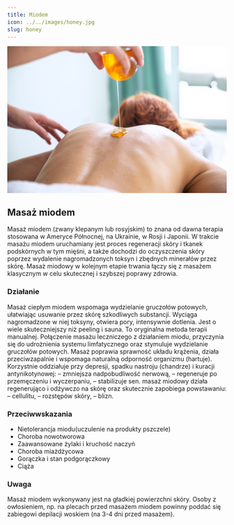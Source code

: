 ```yaml
---
title: Miodem
icon: ../../images/honey.jpg
slug: honey
---
```


![Zdjęcie masażu](../../images/honey.jpg)

## Masaż miodem

Masaż miodem (zwany klepanym lub rosyjskim) to znana od dawna terapia stosowana w Ameryce Północnej, na Ukrainie, w Rosji i Japonii. W trakcie masażu miodem uruchamiany jest proces regeneracji skóry i tkanek podskórnych w tym mięśni, a także dochodzi do oczyszczenia skóry poprzez wydalenie nagromadzonych toksyn i zbędnych minerałów przez skórę. Masaż miodowy w kolejnym etapie trwania łączy się z masażem klasycznym w celu skutecznej i szybszej poprawy zdrowia.

### Działanie

Masaż ciepłym miodem wspomaga wydzielanie gruczołów potowych, ułatwiając usuwanie przez skórę szkodliwych substancji. Wyciąga nagromadzone w niej toksyny, otwiera pory, intensywnie dotlenia. Jest o wiele skuteczniejszy niż peeling i sauna. To oryginalna metoda terapii manualnej. Połączenie masażu leczniczego z działaniem miodu, przyczynia się do udrożnienia systemu limfatycznego oraz stymuluje wydzielanie gruczołów potowych. Masaż poprawia sprawność układu krążenia, działa przeciwzapalnie i wspomaga naturalną odporność organizmu (hartuje). Korzystnie oddziałuje przy depresji, spadku nastroju (chandrze) i kuracji antynikotynowej: – zmniejsza nadpobudliwość nerwową, – regeneruje po przemęczeniu i wyczerpaniu, – stabilizuje sen. masaż miodowy działa regenerująco i odżywczo na skórę oraz skutecznie zapobiega powstawaniu: – cellulitu, – rozstępów skóry, – blizn.

### Przeciwwskazania

-   Nietolerancja miodu(uczulenie na produkty pszczele)
-   Choroba nowotworowa
-   Zaawansowane żylaki i kruchość naczyń
-   Choroba miażdżycowa
-   Gorączka i stan podgorączkowy
-   Ciąża

### Uwaga

Masaż miodem wykonywany jest na gładkiej powierzchni skóry. Osoby z owłosieniem, np. na plecach przed masażem miodem powinny poddać się zabiegowi depilacji woskiem (na 3-4 dni przed masażem).
